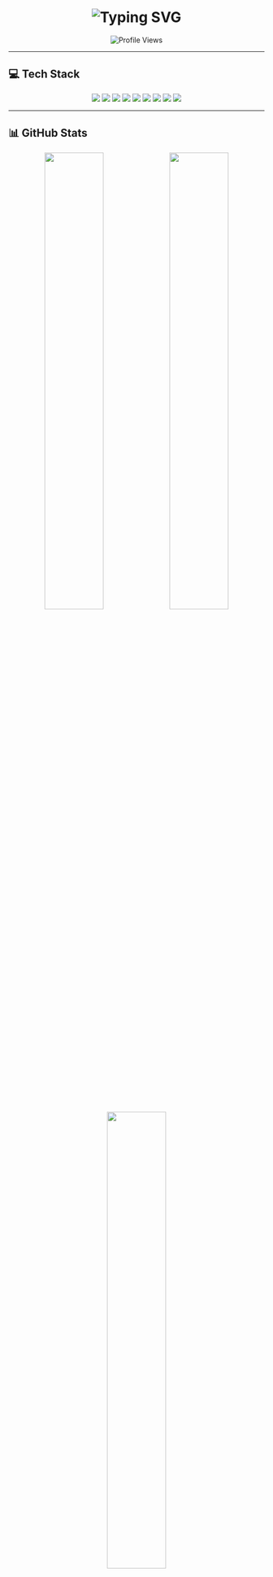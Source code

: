 <h1 align="center">
  <img src="https://readme-typing-svg.demolab.com?font=Fira+Code&weight=700&size=35&pause=1000&color=39FF14&center=true&vCenter=true&width=600&lines=🚀+Welcome+to+My+GitHub!;Let's+Create+Magic+with+Code!+🔥" alt="Typing SVG">
</h1>

<p align="center">
  <img src="https://komarev.com/ghpvc/?username=Sovannthai&label=🔥+Profile+Views&color=FF4500&style=for-the-badge" alt="Profile Views">
</p>

---

## **💻 Tech Stack**
<p align="center">
  <img src="https://img.shields.io/badge/php-%23777BB4.svg?style=for-the-badge&logo=php&logoColor=white" />
  <img src="https://img.shields.io/badge/github%20pages-121013?style=for-the-badge&logo=github&logoColor=white" />
  <img src="https://img.shields.io/badge/Cloudflare-F38020?style=for-the-badge&logo=Cloudflare&logoColor=white" />
  <img src="https://img.shields.io/badge/DigitalOcean-%230167ff.svg?style=for-the-badge&logo=digitalOcean&logoColor=white" />
  <img src="https://img.shields.io/badge/Flutter-%2302569B.svg?style=for-the-badge&logo=Flutter&logoColor=white" />
  <img src="https://img.shields.io/badge/laravel-%23FF2D20.svg?style=for-the-badge&logo=laravel&logoColor=white" />
  <img src="https://img.shields.io/badge/apache-%23D42029.svg?style=for-the-badge&logo=apache&logoColor=white" />
  <img src="https://img.shields.io/badge/mysql-4479A1.svg?style=for-the-badge&logo=mysql&logoColor=white" />
  <img src="https://img.shields.io/badge/figma-%23F24E1E.svg?style=for-the-badge&logo=figma&logoColor=white" />
</p>

---

## **📊 GitHub Stats**
<p align="center">
  <img src="https://github-readme-stats.vercel.app/api?username=Sovannthai&theme=tokyonight&show_icons=true&count_private=true&hide_border=false" width="48%">
  <img src="https://streak-stats.demolab.com?user=Sovannthai&theme=tokyonight&border_radius=10" width="48%">
</p>

<p align="center">
  <img src="https://github-readme-stats.vercel.app/api/top-langs/?username=Sovannthai&theme=tokyonight&hide_border=false&layout=compact" width="48%">
</p>

---

## **🎯 Fun Fact**
💡 **I love exploring the world of Cybersecurity, Laravel, and AI-powered apps!**  
🎮 **In my free time, I enjoy ethical hacking challenges and gaming!**  

---

## **🌐 Connect with Me**
<p align="center">
  <a href="https://linkedin.com/in/your-profile"><img src="https://img.shields.io/badge/-LinkedIn-0077B5?style=for-the-badge&logo=linkedin" /></a>
  <a href="https://twitter.com/your-handle"><img src="https://img.shields.io/badge/-Twitter-1DA1F2?style=for-the-badge&logo=twitter" /></a>
  <a href="https://yourportfolio.com"><img src="https://img.shields.io/badge/-Portfolio-000000?style=for-the-badge&logo=github" /></a>
</p>

---

## **🔥 Let’s Collaborate!**
📌 Open issues, contribute, or reach out to work together! 🚀  
⭐ **If you love my work, consider giving a star!** 🌟  
